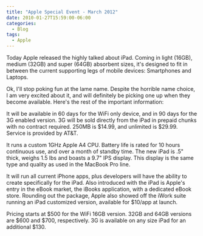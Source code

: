 ```yaml
---
title: "Apple Special Event - March 2012"
date: 2010-01-27T15:59:00-06:00
categories:
  - Blog
tags:
  - Apple
---
```


Today Apple released the highly talked about iPad. Coming in light (16GB), medium (32GB) and super (64GB) absorbent sizes, it's designed to fit in between the current supporting legs of mobile devices: Smartphones and Laptops.

Ok, I'll stop poking fun at the lame name. Despite the horrible name choice, I am very excited about it, and will definitely be picking one up when they become available. Here's the rest of the important information:

It will be available in 60 days for the WiFi only device, and in 90 days for the 3G enabled version. 3G will be sold directly from the iPad in prepaid chunks with no contract required. 250MB is $14.99, and unlimited is $29.99. Service is provided by AT&T.

It runs a custom 1GHz Apple A4 CPU. Battery life is rated for 10 hours continuous use, and over a month of standby time. The new iPad is .5" thick, weighs 1.5 lbs and boasts a 9.7" IPS display. This display is the same type and quality as used in the MacBook Pro line.

It will run all current iPhone apps, plus developers will have the ability to create specifically for the iPad. Also introduced with the iPad is Apple's entry in the eBook market, the iBooks application, with a dedicated eBook store. Rounding out the package, Apple also showed off the iWork suite running an iPad customized version, available for $10/app at launch.

Pricing starts at $500 for the WiFi 16GB version. 32GB and 64GB versions are $600 and $700, respectively. 3G is available on any size iPad for an additional $130.
